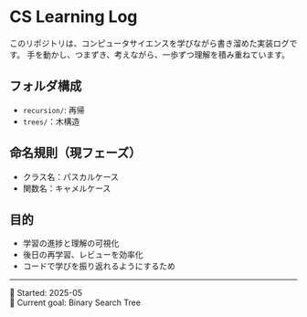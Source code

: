 # CS Learning Log
このリポジトリは、コンピュータサイエンスを学びながら書き溜めた実装ログです。
手を動かし、つまずき、考えながら、一歩ずつ理解を積み重ねています。

## フォルダ構成
- `recursion/`: 再帰
- `trees/`：木構造

## 命名規則（現フェーズ）
- クラス名：パスカルケース
- 関数名：キャメルケース

## 目的
- 学習の進捗と理解の可視化
- 後日の再学習、レビューを効率化
- コードで学びを振り返れるようにするため

---

📘 Started: 2025-05  
🎯 Current goal: Binary Search Tree